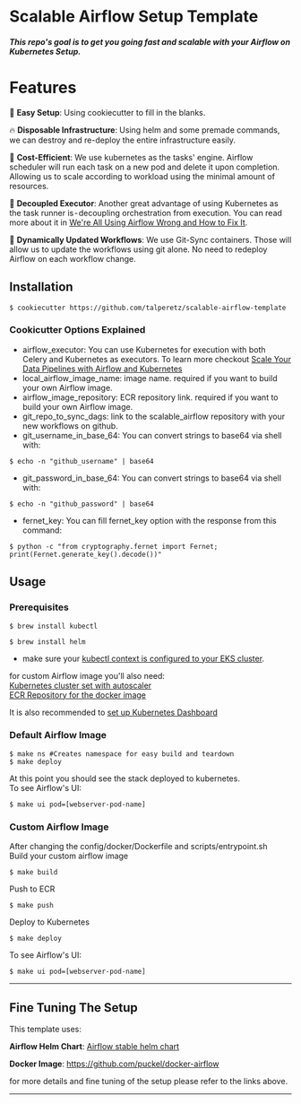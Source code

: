 # Scalable Airflow Setup Template
##### This repo's goal is to get you going fast and scalable with your Airflow on Kubernetes Setup.  

# Features

:baby: **Easy Setup**: Using cookiecutter to fill in the blanks.

:fire: **Disposable Infrastructure**: Using helm and some premade commands, we can destroy and re-deploy the entire infrastructure easily.

:rocket: **Cost-Efficient**: We use kubernetes as the tasks' engine. Airflow scheduler will run each task on a new pod and delete it upon completion. Allowing us to scale according to workload using the minimal amount of resources.

:nut_and_bolt: **Decoupled Executor**: Another great advantage of using Kubernetes as the task runner is - decoupling orchestration from execution. You can read more about it in [We're All Using Airflow Wrong and How to Fix It](https://medium.com/bluecore-engineering/were-all-using-airflow-wrong-and-how-to-fix-it-a56f14cb0753).

:runner: **Dynamically Updated Workflows**: We use Git-Sync containers. Those will allow us to update the workflows using git alone. No need to redeploy Airflow on each workflow change.  


## Installation

```console
$ cookiecutter https://github.com/talperetz/scalable-airflow-template

```

### Cookicutter Options Explained
* airflow_executor: You can use Kubernetes for execution with both Celery and Kubernetes as executors. To learn more checkout [Scale Your Data Pipelines with Airflow and Kubernetes](https://medium.com/@talperetz24)
* local_airflow_image_name: image name. required if you want to build your own Airflow image.
* airflow_image_repository: ECR repository link. required if you want to build your own Airflow image.
* git_repo_to_sync_dags: link to the scalable_airflow repository with your new workflows on github.
* git_username_in_base_64: 
You can convert strings to base64 via shell with:
```console
$ echo -n "github_username" | base64
```
* git_password_in_base_64: 
You can convert strings to base64 via shell with:
```console
$ echo -n "github_password" | base64
```
* fernet_key: 
You can fill fernet_key option with the response from this command: 
```console
$ python -c "from cryptography.fernet import Fernet; print(Fernet.generate_key().decode())"
```


## Usage

### Prerequisites
```console
$ brew install kubectl
```
```console
$ brew install helm
```
* make sure your [kubectl context is configured to your EKS cluster](https://docs.aws.amazon.com/eks/latest/userguide/create-kubeconfig.html).

for custom Airflow image you'll also need: <br>
[Kubernetes cluster set with autoscaler](https://docs.aws.amazon.com/eks/latest/userguide/cluster-autoscaler.html)<br>
[ECR Repository for the docker image](https://docs.aws.amazon.com/AmazonECR/latest/userguide/repository-create.html)<br>

It is also recommended to [set up Kubernetes Dashboard](https://aws.amazon.com/premiumsupport/knowledge-center/eks-cluster-kubernetes-dashboard/)

### Default Airflow Image
```console
$ make ns #Creates namespace for easy build and teardown
$ make deploy
```
At this point you should see the stack deployed to kubernetes.<br>
To see Airflow's UI:

```console
$ make ui pod=[webserver-pod-name]
```
### Custom Airflow Image
After changing the config/docker/Dockerfile and scripts/entrypoint.sh<br> 
Build your custom airflow image<br>
```console
$ make build
```
Push to ECR
```console
$ make push
```
Deploy to Kubernetes
```console
$ make deploy
```    
To see Airflow's UI:

```console
$ make ui pod=[webserver-pod-name]
```
---

## Fine Tuning The Setup

This template uses:


**Airflow Helm Chart**: <a href="https://github.com/helm/charts/tree/master/stable/airflow" target="_blank">Airflow stable helm chart</a>

**Docker Image**: <a href="https://github.com/puckel/docker-airflow" target="_blank">https://github.com/puckel/docker-airflow</a>

for more details and fine tuning of the setup please refer to the links above.
 
---
